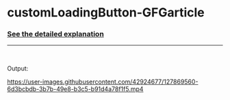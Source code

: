 # customLoadingButton-GFGarticle

<h3><a href="https://www.geeksforgeeks.org/how-to-create-custom-loading-button-by-extending-viewclass-in-android/">See the detailed explanation</a></h3>
<hr>
<br>

Output:

https://user-images.githubusercontent.com/42924677/127869560-6d3bcbdb-3b7b-49e8-b3c5-b91d4a78f1f5.mp4

